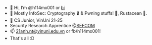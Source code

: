 - 👋 Hi, I’m @h114mx001 or [bi](https://cryptohack.org/user/bi/)
- 👀 Mostly InfoSec: Cryptography 🔒 & Pwning stuffs! 🤖, Rustacean 🦀.
- 🌱 CS Junior, VinUni 21-25
- Security Research Apprentice @[SEFCOM](https://sefcom.asu.edu)
- 📫 21anh.nt@vinuni.edu.vn or fb/h114mx001!
- That's all :D 

<!---
h114mx001/h114mx001 is a ✨ special ✨ repository because its `README.md` (this file) appears on your GitHub profile.
You can click the Preview link to take a look at your changes.
--->
